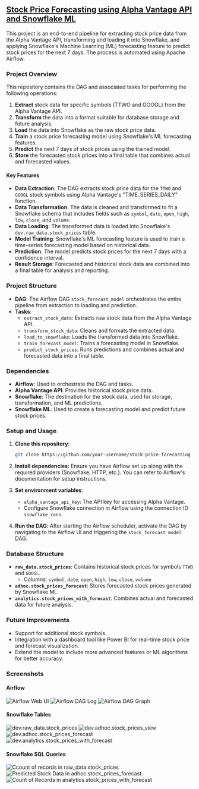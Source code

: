 ## [Stock Price Forecasting using Alpha Vantage API and Snowflake ML](https://github.com/aditya-tekale-99/Stock-Prediction/blob/main/stock_prediction_dag.py)

This project is an end-to-end pipeline for extracting stock price data from the Alpha Vantage API, transforming and loading it into Snowflake, and applying Snowflake's Machine Learning (ML) forecasting feature to predict stock prices for the next 7 days. The process is automated using Apache Airflow.

### Project Overview

This repository contains the DAG and associated tasks for performing the following operations:

1. **Extract** stock data for specific symbols (TTWO and GOOGL) from the Alpha Vantage API.
2. **Transform** the data into a format suitable for database storage and future analysis.
3. **Load** the data into Snowflake as the raw stock price data.
4. **Train** a stock price forecasting model using Snowflake's ML forecasting features.
5. **Predict** the next 7 days of stock prices using the trained model.
6. **Store** the forecasted stock prices into a final table that combines actual and forecasted values.

#### Key Features

- **Data Extraction**: The DAG extracts stock price data for the `TTWO` and `GOOGL` stock symbols using Alpha Vantage's "TIME_SERIES_DAILY" function.
- **Data Transformation**: The data is cleaned and transformed to fit a Snowflake schema that includes fields such as `symbol`, `date`, `open`, `high`, `low`, `close`, and `volume`.
- **Data Loading**: The transformed data is loaded into Snowflake's `dev.raw_data.stock_prices` table.
- **Model Training**: Snowflake's ML forecasting feature is used to train a time-series forecasting model based on historical data.
- **Prediction**: The model predicts stock prices for the next 7 days with a confidence interval.
- **Result Storage**: Forecasted and historical stock data are combined into a final table for analysis and reporting.

### Project Structure

- **DAG**: The Airflow DAG `stock_forecast_model` orchestrates the entire pipeline from extraction to loading and prediction.
- **Tasks**:
  - `extract_stock_data`: Extracts raw stock data from the Alpha Vantage API.
  - `transform_stock_data`: Cleans and formats the extracted data.
  - `load_to_snowflake`: Loads the transformed data into Snowflake.
  - `train_forecast_model`: Trains a forecasting model in Snowflake.
  - `predict_stock_prices`: Runs predictions and combines actual and forecasted data into a final table.

### Dependencies

- **Airflow**: Used to orchestrate the DAG and tasks.
- **Alpha Vantage API**: Provides historical stock price data.
- **Snowflake**: The destination for the stock data, used for storage, transformation, and ML predictions.
- **Snowflake ML**: Used to create a forecasting model and predict future stock prices.

### Setup and Usage

1. **Clone this repository**:
   ```bash
   git clone https://github.com/your-username/stock-price-forecasting
   ```

2. **Install dependencies**:
   Ensure you have Airflow set up along with the required providers (Snowflake, HTTP, etc.). You can refer to Airflow's documentation for setup instructions.

3. **Set environment variables**:
   - `alpha_vantage_api_key`: The API key for accessing Alpha Vantage.
   - Configure Snowflake connection in Airflow using the connection ID `snowflake_conn`.

4. **Run the DAG**:
   After starting the Airflow scheduler, activate the DAG by navigating to the Airflow UI and triggering the `stock_forecast_model` DAG.

### Database Structure

- **`raw_data.stock_prices`**: Contains historical stock prices for symbols `TTWO` and `GOOGL`.
  - Columns: `symbol`, `date`, `open`, `high`, `low`, `close`, `volume`
- **`adhoc.stock_prices_forecast`**: Stores forecasted stock prices generated by Snowflake ML.
- **`analytics.stock_prices_with_forecast`**: Combines actual and forecasted data for future analysis.

### Future Improvements

- Support for additional stock symbols.
- Integration with a dashboard tool like Power BI for real-time stock price and forecast visualization.
- Extend the model to include more advanced features or ML algorithms for better accuracy.

### Screenshots

#### Airflow 
![Airflow Web UI](https://github.com/aditya-tekale-99/Stock-Prediction/blob/main/Screenshots/Airflow%20Web%20UI.png)
![Airflow DAG Log](https://github.com/aditya-tekale-99/Stock-Prediction/blob/main/Screenshots/Airflow%20Log.png)
![Airflow DAG Graph](https://github.com/aditya-tekale-99/Stock-Prediction/blob/main/Screenshots/Airflow%20graph.png)

#### Snowflake Tables
![dev.raw_data.stock_prices](https://github.com/aditya-tekale-99/Stock-Prediction/blob/main/Screenshots/Stock_Prices_Table.png)
![dev.adhoc.stock_prices_view](https://github.com/aditya-tekale-99/Stock-Prediction/blob/main/Screenshots/Stock_Prices_View_Table.png)
![dev.adhoc.stock_prices_forecast](https://github.com/aditya-tekale-99/Stock-Prediction/blob/main/Screenshots/Stock_Prices_Forecast_Table.png)
![dev.analytics.stock_prices_with_forecast](https://github.com/aditya-tekale-99/Stock-Prediction/blob/main/Screenshots/Stock_prices_With-Forecast_Table.png)

#### Snowflake SQL Queries
![Ccount of records in raw_data.stock_prices](https://github.com/aditya-tekale-99/Stock-Prediction/blob/main/Screenshots/Count%20of%20records%20for%20each%20stock.png)
![Predicted Stock Data in adhoc.stock_prices_forecast](https://github.com/aditya-tekale-99/Stock-Prediction/blob/main/Screenshots/Predicted_Stock_Data.png)
![Count of Records in analytics.stock_prices_with_forecast](https://github.com/aditya-tekale-99/Stock-Prediction/blob/main/Screenshots/dev.analytics.stock_prices_with_forecast.png)
